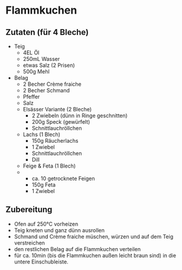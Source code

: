 # Flammkuchen
## Zutaten (für 4 Bleche)
* Teig
  * 4EL Öl
  * 250mL Wasser
  * etwas Salz (2 Prisen)
  * 500g Mehl
* Belag
  * 2 Becher Crème fraiche
  * 2 Becher Schmand
  * Pfeffer
  * Salz
  * Elsässer Variante (2 Bleche)
    * 2 Zwiebeln (dünn in Ringe geschnitten)
    * 200g Speck (gewürfelt)
    * Schnittlauchröllchen
  * Lachs (1 Blech)
    * 150g Räucherlachs
    * 1 Zwiebel
    * Schnittlauchröllchen
    * Dill
  * Feige & Feta (1 Blech)
  * * ca. 10 getrocknete Feigen
    * 150g Feta
    * 1 Zwiebel
## Zubereitung
* Ofen auf 250°C vorheizen
* Teig kneten und ganz dünn ausrollen
* Schmand und Crème fraiche müschen, würzen und auf dem Teig verstreichen
* den restlichen Belag auf die Flammkuchen verteilen
* für ca. 10min (bis die Flammkuchen außen leicht braun sind) in die untere
  Einschubleiste.
